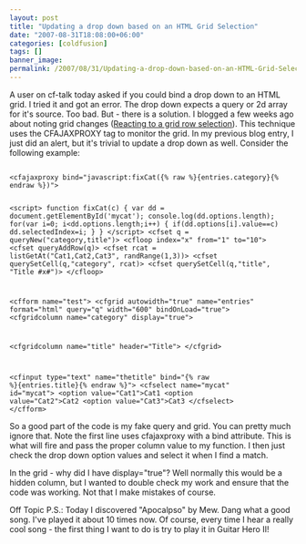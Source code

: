 ```yaml
---
layout: post
title: "Updating a drop down based on an HTML Grid Selection"
date: "2007-08-31T18:08:00+06:00"
categories: [coldfusion]
tags: []
banner_image: 
permalink: /2007/08/31/Updating-a-drop-down-based-on-an-HTML-Grid-Selection
---
```


A user on cf-talk today asked if you could bind a drop down to an HTML grid. I tried it and got an error. The drop down expects a query or 2d array for it's source. Too bad. But - there is a solution. I blogged a few weeks ago about noting grid changes (<a href="http://www.raymondcamden.com/index.cfm/2007/8/9/Reacting-to-grid-row-selection">Reacting to a grid row selection</a>). This technique uses the CFAJAXPROXY tag to monitor the grid. In my previous blog entry, I just did an alert, but it's trivial to update a drop down as well. Consider the following example:

<more>

<code>
&lt;cfajaxproxy bind="javascript:fixCat({% raw %}{entries.category}{% endraw %})"&gt;

&lt;script&gt;
function fixCat(c) {
	var dd = document.getElementById('mycat');
	console.log(dd.options.length);
	for(var i=0; i&lt;dd.options.length;i++) {
		if(dd.options[i].value==c) dd.selectedIndex=i;
	}
}
&lt;/script&gt;
&lt;cfset q = queryNew("category,title")&gt;
&lt;cfloop index="x" from="1" to="10"&gt;
	&lt;cfset queryAddRow(q)&gt;
	&lt;cfset rcat = listGetAt("Cat1,Cat2,Cat3", randRange(1,3))&gt;
	&lt;cfset querySetCell(q,"category", rcat)&gt;
	&lt;cfset querySetCell(q,"title", "Title #x#")&gt;
&lt;/cfloop&gt;

&lt;cfform name="test"&gt;
&lt;cfgrid autowidth="true" name="entries" format="html" query="q" width="600" bindOnLoad="true"&gt;
   &lt;cfgridcolumn name="category" display="true"&gt;

   &lt;cfgridcolumn name="title" header="Title"&gt;
&lt;/cfgrid&gt;

&lt;cfinput type="text" name="thetitle" bind="{% raw %}{entries.title}{% endraw %}"&gt;
&lt;cfselect name="mycat" id="mycat"&gt;
&lt;option value="Cat1"&gt;Cat1
&lt;option value="Cat2"&gt;Cat2
&lt;option value="Cat3"&gt;Cat3
&lt;/cfselect&gt;
&lt;/cfform&gt;
</code>

So a good part of the code is my fake query and grid. You can pretty much ignore that. Note the first line uses cfajaxproxy with a bind attribute. This is what will fire and pass the proper column value to my function. I then just check the drop down option values and select it when I find a match. 

In the grid - why did I have display="true"? Well normally this would be a hidden column, but I wanted to double check my work and ensure that the code was working. Not that I make mistakes of course.

Off Topic P.S.: Today I discovered "Apocalpso" by Mew. Dang what a good song. I've played it about 10 times now. Of course, every time I hear a really cool song - the first thing I want to do is try to play it in Guitar Hero II!